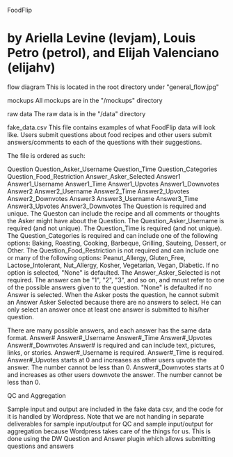 FoodFlip

by Ariella Levine (levjam), Louis Petro (petrol), and Elijah Valenciano (elijahv)
========

flow diagram
This is located in the root directory under "general_flow.jpg"

mockups
All mockups are in the "/mockups" directory

raw data
The raw data is in the "/data" directory

fake_data.csv
This file contains examples of what FoodFlip data will look like. Users submit questions about food recipes and other users submit answers/comments to each of the questions with their suggestions.

The file is ordered as such:

Question	Question_Asker_Username	Question_Time	Question_Categories	Question_Food_Restriction	Answer_Asker_Selected	Answer1	Answer1_Username	Answer1_Time	Answer1_Upvotes	Answer1_Downvotes	Answer2	Answer2_Username	Answer2_Time	Answer2_Upvotes	Answer2_Downvotes	Answer3	Answer3_Username	Answer3_Time	Answer3_Upvotes	Answer3_Downvotes
The Question is required and unique. The Queston can include the recipe and all comments or thoughts the Asker might have about the Question. 
The Question_Asker_Username is required (and not unique).
The Question_Time is required (and not unique). 
The Question_Categories is required and can include one of the following options: Baking, Roasting, Cooking, Barbeque, Grilling, Sauteing, Dessert, or Other. 
The Question_Food_Restriction is not required and can include one or many of the following options: Peanut_Allergy, Gluten_Free, Lactose_Intolerant, Nut_Allergy, Kosher, Vegetarian, Vegan, Diabetic. If no option is selected, "None" is defaulted.
The Answer_Asker_Selected is not required. The answer can be "1", "2", "3", and so on, and mnust refer to one of the possible answers given to the question. "None" is defaulted if no Answer is selected. When the Asker posts the question, he cannot submit an Answer Asker Selected because there are no answers to select. He can only select an answer once at least one answer is submitted to his/her question.

There are many possible answers, and each answer has the same data format. 
Answer#	Answer#_Username	Answer#_Time	Answer#_Upvotes	Answer#_Downvotes
Answer# is required and can include text, pictures, links, or stories. 
Answer#_Username is required. 
Answer#_Time is required. 
Answer#_Upvotes starts at 0 and increases as other users upvote the answer. The number cannot be less than 0.
Answer#_Downvotes starts at 0 and increases as other users downvote the answer. The number cannot be less than 0.

QC and Aggregation

Sample input and output are included in the fake data csv, and the code for it is handled by Wordpress. Note that we are not handing in separate deliverables for sample input/output for QC and sample input/output for aggregation because Wordpress takes care of the things for us. 
This is done using the DW Question and Answer plugin which allows submitting questions and answers
